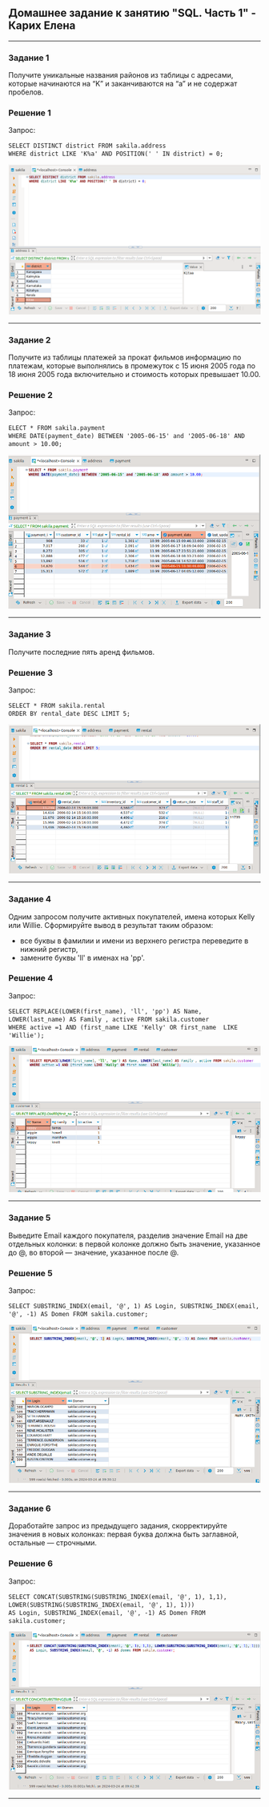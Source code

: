 ## Домашнее задание к занятию "SQL. Часть 1" - Карих Елена
---
### Задание 1

Получите уникальные названия районов из таблицы с адресами, которые начинаются на “K” и заканчиваются на “a” и не содержат пробелов.

### Решение 1

Запрос:

```
SELECT DISTINCT district FROM sakila.address 
WHERE district LIKE 'K%a' AND POSITION(' ' IN district) = 0;
```

![scrin](scrin1.png)

---
### Задание 2

Получите из таблицы платежей за прокат фильмов информацию по платежам, которые выполнялись в промежуток с 15 июня 2005 года по 18 июня 2005 года включительно и стоимость которых превышает 10.00.

### Решение 2

Запрос:

```
ELECT * FROM sakila.payment
WHERE DATE(payment_date) BETWEEN '2005-06-15' and '2005-06-18' AND amount > 10.00;
```

![scrin](scrin2.png)

---
### Задание 3

Получите последние пять аренд фильмов.

### Решение 3

Запрос:

```
SELECT * FROM sakila.rental 
ORDER BY rental_date DESC LIMIT 5;
```

![scrin](scrin3.png)

---
### Задание 4

Одним запросом получите активных покупателей, имена которых Kelly или Willie.
Сформируйте вывод в результат таким образом:

- все буквы в фамилии и имени из верхнего регистра переведите в нижний регистр,
- замените буквы 'll' в именах на 'pp'.

### Решение 4

Запрос:

```
SELECT REPLACE(LOWER(first_name), 'll', 'pp') AS Name, LOWER(last_name) AS Family , active FROM sakila.customer 
WHERE active =1 AND (first_name LIKE 'Kelly' OR first_name  LIKE 'Willie');
```

![scrin](scrin4.png)

---
### Задание 5

Выведите Email каждого покупателя, разделив значение Email на две отдельных колонки: в первой колонке должно быть значение, указанное до @, во второй — значение, указанное после @.

### Решение 5

Запрос:

```
SELECT SUBSTRING_INDEX(email, '@', 1) AS Login, SUBSTRING_INDEX(email, '@', -1) AS Domen FROM sakila.customer;
```

![scrin](scrin5.png)

---
### Задание 6

Доработайте запрос из предыдущего задания, скорректируйте значения в новых колонках: первая буква должна быть заглавной, остальные — строчными.

### Решение 6

Запрос:

```
SELECT CONCAT(SUBSTRING(SUBSTRING_INDEX(email, '@', 1), 1,1), LOWER(SUBSTRING(SUBSTRING_INDEX(email, '@', 1), 1))) 
AS Login, SUBSTRING_INDEX(email, '@', -1) AS Domen FROM sakila.customer;
```

![scrin](scrin6.png)

---

